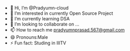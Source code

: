 - 👋 Hi, I’m @Pradyumn-cloud
- 👀 I’m interested in currently Open Source Project
- 🌱 I’m currently learning DSA
- 💞️ I’m looking to collaborate on ...
- 📫 How to reach me pradyumnprasad.567@gmail.com
- 😄 Pronouns:Male
- ⚡ Fun fact: Studing in IIITV

<!---
Pradyumn-cloud/Pradyumn-cloud is a ✨ special ✨ repository because its `README.md` (this file) appears on your GitHub profile.
You can click the Preview link to take a look at your changes.
--->
